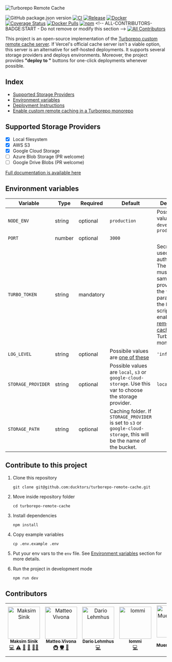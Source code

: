 ![Turborepo Remote Cache](https://user-images.githubusercontent.com/6388707/149501949-9a385f04-ec94-45f4-9ea9-d211be123071.png)

![GitHub package.json version](https://img.shields.io/github/package-json/v/ducktors/turborepo-remote-cache) [![CI](https://github.com/ducktors/turborepo-remote-cache/actions/workflows/build.yml/badge.svg)](https://github.com/ducktors/turborepo-remote-cache/actions/workflows/build.yml) [![Release](https://github.com/ducktors/turborepo-remote-cache/actions/workflows/release.yml/badge.svg)](https://github.com/ducktors/turborepo-remote-cache/actions/workflows/release.yml) [![Docker](https://github.com/ducktors/turborepo-remote-cache/actions/workflows/docker.yml/badge.svg)](https://github.com/ducktors/turborepo-remote-cache/actions/workflows/docker.yml) [![Coverage Status](https://coveralls.io/repos/github/ducktors/turborepo-remote-cache/badge.svg?branch=main)](https://coveralls.io/github/ducktors/turborepo-remote-cache?branch=main) [![Docker Pulls](https://img.shields.io/docker/pulls/fox1t/turborepo-remote-cache?logo=docker)](https://hub.docker.com/r/fox1t/turborepo-remote-cache) [![npm](https://img.shields.io/npm/dt/turborepo-remote-cache)]([https://img.shields.io/npm/dt/turborepo-remote-cache](https://www.npmjs.com/package/turborepo-remote-cache)) <!-- ALL-CONTRIBUTORS-BADGE:START - Do not remove or modify this section -->
[![All Contributors](https://img.shields.io/badge/all_contributors-6-orange.svg?style=flat-square)](#contributors-)
<!-- ALL-CONTRIBUTORS-BADGE:END -->


This project is an open-source implementation of the [Turborepo custom remote cache server](https://turborepo.org/docs/features/remote-caching#custom-remote-caches). If Vercel's official cache server isn't a viable option, this server is an alternative for self-hosted deployments.
It supports several storage providers and deploys environments. Moreover, the project provides __"deploy to "__ buttons for one-click deployments whenever possible.

## Index
- [Supported Storage Providers](https://ducktors.github.io/turborepo-remote-cache/supported-storage-providers)
- [Environment variables](#environment-variables)
- [Deployment Instructions](https://ducktors.github.io/turborepo-remote-cache/deployment-environments)
- [Enable custom remote caching in a Turborepo monorepo](https://ducktors.github.io/turborepo-remote-cache/custom-remote-caching)
## Supported Storage Providers
- [x] Local filesystem
- [x] AWS S3
- [x] Google Cloud Storage
- [ ] Azure Blob Storage (PR welcome)
- [ ] Google Drive Blobs (PR welcome)

[Full documentation is available here](https://ducktors.github.io/turborepo-remote-cache/supported-storage-providers)

## Environment variables

| Variable | Type | Required | Default | Description |
| -- | -- | -- | -- | -- |
| `NODE_ENV` | string | optional | `production` | Possible values are `development` or `production`|
| `PORT` | number | optional | `3000` |   |
| `TURBO_TOKEN` | string | mandatory | | Secret token used for the authentication. The value must be the same one provided for the `token` parameter of the `build` script. See enable [custom remote caching](https://ducktors.github.io/turborepo-remote-cache/custom-remote-caching) in a Turborepo monorepo |
| `LOG_LEVEL` | string | optional | Possibile values are [one of these](https://github.com/ducktors/turborepo-remote-cache/blob/main/src/logger.ts#L3)  | `'info'` |
| `STORAGE_PROVIDER` | string | optional | Possible values are `local`, `s3` or `google-cloud-storage`. Use this var to choose the storage provider. | `local`  |
| `STORAGE_PATH` | string | optional | Caching folder. If `STORAGE_PROVIDER` is set to `s3` or `google-cloud-storage`, this will be the name of the bucket. |  |

## Contribute to this project
1. Clone this repository 

    ```git clone git@github.com:ducktors/turborepo-remote-cache.git```

2. Move inside repository folder 

    ```cd turborepo-remote-cache```

3. Install dependencies 

    ```npm install```

4. Copy example variables 

    ```cp .env.example .env```

5. Put your env vars to the `env` file. See [Environment variables](#environment-variables) section for more details.

6. Run the project in development mode

    ```npm run dev```

## Contributors

<!-- ALL-CONTRIBUTORS-LIST:START - Do not remove or modify this section -->
<!-- prettier-ignore-start -->
<!-- markdownlint-disable -->
<table>
  <tbody>
    <tr>
      <td align="center"><a href="https://maksim.dev"><img src="https://avatars.githubusercontent.com/u/1620916?v=4?s=100" width="100px;" alt="Maksim Sinik"/><br /><sub><b>Maksim Sinik</b></sub></a><br /><a href="https://github.com/ducktors/turborepo-remote-cache/commits?author=fox1t" title="Code">💻</a> <a href="https://github.com/ducktors/turborepo-remote-cache/commits?author=fox1t" title="Tests">⚠️</a> <a href="#ideas-fox1t" title="Ideas, Planning, & Feedback">🤔</a> <a href="#maintenance-fox1t" title="Maintenance">🚧</a> <a href="#mentoring-fox1t" title="Mentoring">🧑‍🏫</a></td>
      <td align="center"><a href="http://matteovivona.it"><img src="https://avatars.githubusercontent.com/u/6388707?v=4?s=100" width="100px;" alt="Matteo Vivona"/><br /><sub><b>Matteo Vivona</b></sub></a><br /><a href="#infra-tehKapa" title="Infrastructure (Hosting, Build-Tools, etc)">🚇</a> <a href="#security-tehKapa" title="Security">🛡️</a> <a href="https://github.com/ducktors/turborepo-remote-cache/commits?author=tehKapa" title="Documentation">📖</a></td>
      <td align="center"><a href="https://github.com/dlehmhus"><img src="https://avatars.githubusercontent.com/u/27899554?v=4?s=100" width="100px;" alt="Dario Lehmhus"/><br /><sub><b>Dario Lehmhus</b></sub></a><br /><a href="https://github.com/ducktors/turborepo-remote-cache/commits?author=dlehmhus" title="Code">💻</a></td>
      <td align="center"><a href="https://github.com/lodmfjord"><img src="https://avatars.githubusercontent.com/u/5091589?v=4?s=100" width="100px;" alt="lommi"/><br /><sub><b>lommi</b></sub></a><br /><a href="https://github.com/ducktors/turborepo-remote-cache/commits?author=lodmfjord" title="Code">💻</a></td>
      <td align="center"><a href="https://www.brianmuenzenmeyer.com"><img src="https://avatars.githubusercontent.com/u/298435?v=4?s=100" width="100px;" alt="Brian Muenzenmeyer"/><br /><sub><b>Brian Muenzenmeyer</b></sub></a><br /><a href="https://github.com/ducktors/turborepo-remote-cache/commits?author=bmuenzenmeyer" title="Documentation">📖</a></td>
      <td align="center"><a href="http://dobesv.com"><img src="https://avatars.githubusercontent.com/u/327833?v=4?s=100" width="100px;" alt="Dobes Vandermeer"/><br /><sub><b>Dobes Vandermeer</b></sub></a><br /><a href="https://github.com/ducktors/turborepo-remote-cache/commits?author=dobesv" title="Code">💻</a></td>
    </tr>
  </tbody>
</table>

<!-- markdownlint-restore -->
<!-- prettier-ignore-end -->

<!-- ALL-CONTRIBUTORS-LIST:END -->
<!-- prettier-ignore-start -->
<!-- markdownlint-disable -->

<!-- markdownlint-restore -->
<!-- prettier-ignore-end -->

<!-- ALL-CONTRIBUTORS-LIST:END -->

